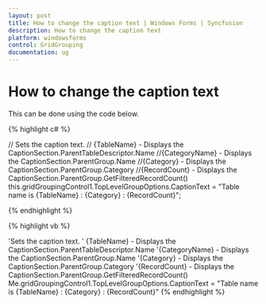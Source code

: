 ```yaml
---
layout: post
title: How to change the caption text | Windows Forms | Syncfusion
description: How to change the caption text
platform: windowsforms
control: GridGrouping
documentation: ug
---
```


# How to change the caption text

This can be done using the code below.

 
{% highlight c# %}

// Sets the caption text.
// {TableName} - Displays the CaptionSection.ParentTableDescriptor.Name
//{CategoryName} - Displays the CaptionSection.ParentGroup.Name
//{Category} - Displays the CaptionSection.ParentGroup.Category
//{RecordCount} - Displays the CaptionSection.ParentGroup.GetFilteredRecordCount()
this.gridGroupingControl1.TopLevelGroupOptions.CaptionText = "Table name is {TableName} : {Category} : {RecordCount}";

{% endhighlight  %}

{% highlight vb %}

'Sets the caption text.
' {TableName} - Displays the CaptionSection.ParentTableDescriptor.Name
'{CategoryName} - Displays the CaptionSection.ParentGroup.Name
'{Category} - Displays the CaptionSection.ParentGroup.Category
'{RecordCount} - Displays the CaptionSection.ParentGroup.GetFilteredRecordCount()
Me.gridGroupingControl1.TopLevelGroupOptions.CaptionText = "Table name is {TableName} : {Category} : {RecordCount}"
{% endhighlight  %}